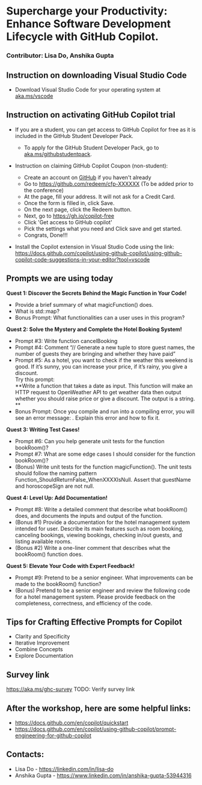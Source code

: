 # Supercharge your Productivity: Enhance Software Development Lifecycle with GitHub Copilot.
### Contributor: Lisa Do, Anshika Gupta

## Instruction on downloading Visual Studio Code
- Download Visual Studio Code for your operating system at [aka.ms/vscode](https://aka.ms/vscode)

## Instruction on activating GitHub Copilot trial
- If you are a student, you can get access to GitHub Copilot for free as it is included in the GitHub Student Developer Pack.
    - To apply for the GitHub Student Developer Pack, go to [aka.ms/githubstudentpack](https://aka.ms/githubstudentpack).
 
- Instruction on claiming GitHub Copilot Coupon (non-student):
    - Create an account on [GitHub](https://github.com/) if you haven't already
    - Go to https://github.com/redeem/cfp-XXXXXX (To be added prior to the conference)
    - At the page, fill your address. It will not ask for a Credit Card.
    - Once the form is filled in, click Save.
    - On the next page, click the Redeem button.
    - Next, go to https://gh.io/copilot-free
    - Click 'Get access to GitHub copilot'
    - Pick the settings what you need and Click save and get started.
    - Congrats, Done!!! 

- Install the Copilot extension in Visual Studio Code using the link: https://docs.github.com/copilot/using-github-copilot/using-github-copilot-code-suggestions-in-your-editor?tool=vscode

## Prompts we are using today
**Quest 1: Discover the Secrets Behind the Magic Function in Your Code!**
- Provide a brief summary of what magicFunction() does.
- What is std::map?
- Bonus Prompt: What functionalities can a user uses in this program?

**Quest 2: Solve the Mystery and Complete the Hotel Booking System!**
- Prompt #3: Write function cancelBooking
- Prompt #4: Comment “// Generate a new tuple to store guest names, the number of guests they are bringing and whether they have paid”
- Prompt #5: As a hotel, you want to check if the weather this weekend is good. If it’s sunny, you can increase your price, if it’s rainy, you give a discount. <br>
Try this prompt: <br>
**Write a function that takes a date as input. This function will make an HTTP request to OpenWeather API to get weather data then output whether you should raise price or give a discount. The output is a string. **
- Bonus Prompt: Once you compile and run into a compiling error, you will see an error message: <error details>. Explain this error and how to fix it.

**Quest 3: Writing Test Cases!**
- Prompt #6: Can you help generate unit tests for the function bookRoom()?
- Prompt #7: What are some edge cases I should consider for the function bookRoom()?
- (Bonus) Write unit tests for the function magicFunction(). The unit tests should follow the naming pattern Function_ShouldReturnFalse_WhenXXXXIsNull. Assert that guestName and horoscopeSign are not null.
  
**Quest 4: Level Up: Add Documentation!**
- Prompt #8: Write a detailed comment that describe what bookRoom() does, and documents the inputs and output of the function.
- (Bonus #1) Provide a documentation for the hotel management system intended for user. Describe its main features such as room booking, canceling bookings, viewing bookings, checking in/out guests, and listing available rooms.
- (Bonus #2) Write a one-liner comment that describes what the bookRoom() function does.

**Quest 5: Elevate Your Code with Expert Feedback!**
- Prompt #9: Pretend to be a senior engineer. What improvements can be made to the bookRoom() function?
- (Bonus) Pretend to be a senior engineer and review the following code for a hotel management system. Please provide feedback on the completeness, correctness, and efficiency of the code.

## Tips for Crafting Effective Prompts for Copilot
- Clarity and Specificity
- Iterative Improvement
- Combine Concepts
- Explore Documentation


## Survey link
https://aka.ms/ghc-survey
TODO: Verify survey link

## After the workshop, here are some helpful links: 
- https://docs.github.com/en/copilot/quickstart
- https://docs.github.com/en/copilot/using-github-copilot/prompt-engineering-for-github-copilot

## Contacts: 
- Lisa Do -  https://linkedin.com/in/lisa-do
- Anshika Gupta - https://www.linkedin.com/in/anshika-gupta-53944316

